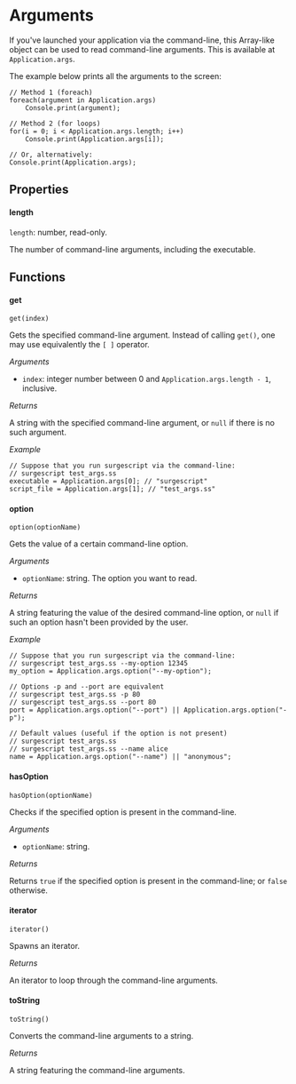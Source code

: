 Arguments
=========

If you've launched your application via the command-line, this Array-like object can be used to read command-line arguments. This is available at `Application.args`.

The example below prints all the arguments to the screen:

```
// Method 1 (foreach)
foreach(argument in Application.args)
    Console.print(argument);

// Method 2 (for loops)
for(i = 0; i < Application.args.length; i++)
    Console.print(Application.args[i]);

// Or, alternatively:
Console.print(Application.args);
```

Properties
----------

#### length

`length`: number, read-only.

The number of command-line arguments, including the executable.

Functions
---------

#### get

`get(index)`

Gets the specified command-line argument. Instead of calling `get()`, one may use equivalently the `[ ]` operator.

*Arguments*

* `index`: integer number between 0 and `Application.args.length - 1`, inclusive.

*Returns*

A string with the specified command-line argument, or `null` if there is no such argument.

*Example*

```
// Suppose that you run surgescript via the command-line:
// surgescript test_args.ss
executable = Application.args[0]; // "surgescript"
script_file = Application.args[1]; // "test_args.ss"
```

#### option

`option(optionName)`

Gets the value of a certain command-line option.

*Arguments*

* `optionName`: string. The option you want to read.

*Returns*

A string featuring the value of the desired command-line option, or `null` if such an option hasn't been provided by the user.

*Example*

```
// Suppose that you run surgescript via the command-line:
// surgescript test_args.ss --my-option 12345
my_option = Application.args.option("--my-option");

// Options -p and --port are equivalent
// surgescript test_args.ss -p 80
// surgescript test_args.ss --port 80
port = Application.args.option("--port") || Application.args.option("-p");

// Default values (useful if the option is not present)
// surgescript test_args.ss
// surgescript test_args.ss --name alice
name = Application.args.option("--name") || "anonymous";
```

#### hasOption

`hasOption(optionName)`

Checks if the specified option is present in the command-line.

*Arguments*

* `optionName`: string.

*Returns*

Returns `true` if the specified option is present in the command-line; or `false` otherwise.

#### iterator

`iterator()`

Spawns an iterator.

*Returns*

An iterator to loop through the command-line arguments.

#### toString

`toString()`

Converts the command-line arguments to a string.

*Returns*

A string featuring the command-line arguments.
